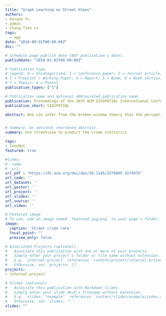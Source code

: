 ```yaml
---
title: "Graph Learning on Street Views"
authors:
- Kaiqun Fu
- admin
- Chang-Tien Lu
tags:
  - app
date: "2018-09-01T00:00:00Z"
doi: ""

# Schedule page publish date (NOT publication's date).
publishDate: "2018-01-01T00:00:00Z"

# Publication type.
# Legend: 0 = Uncategorized; 1 = Conference paper; 2 = Journal article;
# 3 = Preprint / Working Paper; 4 = Report; 5 = Book; 6 = Book section;
# 7 = Thesis; 8 = Patent
publication_types: ["1"]

# Publication name and optional abbreviated publication name.
publication: Proceedings of the 26th ACM SIGSPATIAL International Conference on Advances in Geographic Information Systems
publication_short: SIGSPATIAL

abstract: One can infer from the broken window theory that the perception of a city street's safety level relies significantly on the visual appearance of the street. Previous works have addressed the feasibility of using computer vision algorithms to classify urban scenes. Most of the existing urban perception predictions focus on binary outcomes such as safe or dangerous, wealthy or poor. However, binary predictions are not representative and cannot provide informative inferences such as the potential crime types in certain areas. In this paper, we explore the connection between urban perception and crime inferences. We propose a convolutional neural network (CNN) - StreetNet to learn crime rankings from street view images. The learning process is formulated on the basis of preference learning and label ranking settings. We design a street view images retrieval algorithm to improve the representation of urban perception. A data-driven, spatiotemporal algorithm is proposed to find unbiased label mappings between the street view images and the crime ranking records. Extensive evaluations conducted on images from different cities and comparisons with baselines demonstrate the effectiveness of our proposed method.


# Summary. An optional shortened abstract.
summary: Use streetview to predict the crime statistics.

tags:
- ConvNet
featured: true

#links:
#- name:
#  url:  
url_pdf : "https://dl.acm.org/doi/abs/10.1145/3274895.3274975"
url_code: ''
url_dataset: ''
url_poster: ''
url_project: ''
url_slides: ''
url_source: ''
url_video: ''

# Featured image
# To use, add an image named `featured.jpg/png` to your page's folder.
image:
  caption: 'Street crime rate'
  focal_point: ""
  preview_only: false

# Associated Projects (optional).
#   Associate this publication with one or more of your projects.
#   Simply enter your project's folder or file name without extension.
#   E.g. `internal-project` references `content/project/internal-project/index.md`.
#   Otherwise, set `projects: []`.
projects:
- internal-project

# Slides (optional).
#   Associate this publication with Markdown slides.
#   Simply enter your slide deck's filename without extension.
#   E.g. `slides: "example"` references `content/slides/example/index.md`.
#   Otherwise, set `slides: ""`.
slides: ""
---
```

